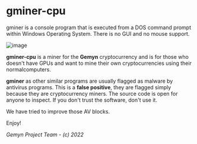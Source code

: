 # gminer-cpu

gminer is a console program that is executed from a DOS command prompt within Windows Operating System.
There is no GUI and no mouse support.

![image](https://user-images.githubusercontent.com/79031062/157155215-e2f3bdcd-c03a-41ad-b437-c1b75d981941.png)


**gminer-cpu** is a miner for the **Gemyn** cryptocurrency and is for those who doesn't have GPUs and want to mine their own cryptocurrencies using their normalcomputers.

**gminer** as other similar programs are usually flagged as malware by antivirus programs. This is
a **false positive**, they are flagged simply because they are cryptocurrency 
miners. The source code is open for anyone to inspect. If you don't trust
the software, don't use it.

We have tried to improve those AV blocks.

Enjoy!

*Gemyn Project Team - (c) 2022*
